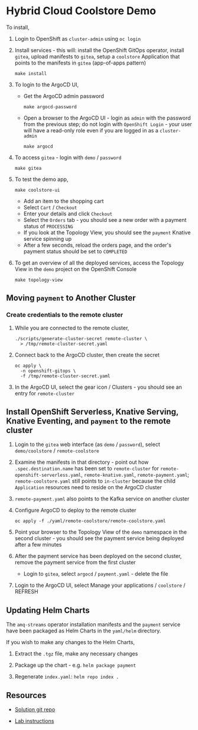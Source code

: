 # Hybrid Cloud Coolstore Demo

To install,

01. Login to OpenShift as `cluster-admin` using `oc login`

01. Install services - this will: install the OpenShift GitOps operator, install `gitea`, upload manifests to `gitea`, setup a `coolstore` Application that points to the manifests in `gitea` (app-of-apps pattern)

		make install

01. To login to the ArgoCD UI,

	*   Get the ArgoCD admin password

			make argocd-password

	*   Open a browser to the ArgoCD UI - login as `admin` with the password from the previous step; do not login with `OpenShift Login` - your user will have a read-only role even if you are logged in as a `cluster-admin`

			make argocd

01. To access `gitea` - login with `demo` / `password`

		make gitea

01. To test the demo app,

		make coolstore-ui

	* Add an item to the shopping cart
	* Select `Cart` / `Checkout`
	* Enter your details and click `Checkout`
	* Select the `Orders` tab - you should see a new order with a payment status of `PROCESSING`
	* If you look at the Topology View, you should see the `payment` Knative service spinning up
	* After a few seconds, reload the orders page, and the order's payment status should be set to `COMPLETED`

01. To get an overview of all the deployed services, access the Topology View in the `demo` project on the OpenShift Console

		make topology-view


## Moving `payment` to Another Cluster

### Create credentials to the remote cluster

01. While you are connected to the remote cluster,

		./scripts/generate-cluster-secret remote-cluster \
		  > /tmp/remote-cluster-secret.yaml

01. Connect back to the ArgoCD cluster, then create the secret

		oc apply \
		  -n openshift-gitops \
		  -f /tmp/remote-cluster-secret.yaml

01. In the ArgoCD UI, select the gear icon / Clusters - you should see an entry for `remote-cluster`


## Install OpenShift Serverless, Knative Serving, Knative Eventing, and `payment` to the remote cluster

01. Login to the `gitea` web interface (as `demo` / `password`), select `demo/coolstore` / `remote-coolstore`

01. Examine the manifests in that directory - point out how `.spec.destination.name` has been set to `remote-cluster` for `remote-openshift-serverless.yaml`, `remote-knative.yaml`, `remote-payment.yaml`; `remote-coolstore.yaml` still points to `in-cluster` because the child `Application` resources need to reside on the ArgoCD cluster

01. `remote-payment.yaml` also points to the Kafka service on another cluster

01. Configure ArgoCD to deploy to the remote cluster

		oc apply -f ./yaml/remote-coolstore/remote-coolstore.yaml

01. Point your browser to the Topology View of the `demo` namespace in the second cluster - you should see the payment service being deployed after a few minutes

01. After the payment service has been deployed on the second cluster, remove the payment service from the first cluster

	*   Login to `gitea`, select `argocd` / `payment.yaml` - delete the file

01. Login to the ArgoCD UI, select Manage your applications / `coolstore` / REFRESH


## Updating Helm Charts

The `amq-streams` operator installation manifests and the `payment` service have been packaged as Helm Charts in the `yaml/helm` directory.

If you wish to make any changes to the Helm Charts,

01. Extract the `.tgz` file, make any necessary changes

01. Package up the chart - e.g. `helm package payment`

01. Regenerate `index.yaml`: `helm repo index .`


## Resources

* [Solution git repo](https://github.com/RedHat-Middleware-Workshops/cloud-native-workshop-v2-labs-solutions/tree/ocp-4.9/m4)

* [Lab instructions](http://guides-m4-labs-infra.6923.rh-us-east-1.openshiftapps.com/workshop/cloudnative/lab/high-performing-cache-services)
